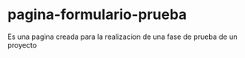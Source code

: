 # pagina-formulario-prueba
Es una pagina creada para la realizacion de una fase de prueba de un proyecto
